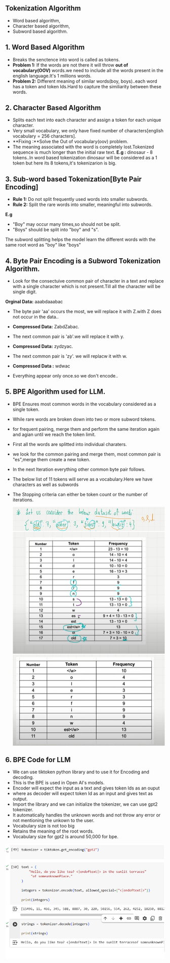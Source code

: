 ## Tokenization Algorithm

- Word based algorithm,
- Character based algorithm,
- Subword based algorithm.

## 1. Word Based Algorithm

- Breaks the senctence into word is called as tokens.
- **Problem 1:** If the words are not there it will throw **out of vocabulary(OOV)** words.we need to include all the words present in the english language.It's 1 millions words.
- **Problem 2:** Different meaning of similar words(boy, boys)..each word has a token and token Ids.Hard to capture the similiarity between these words.

## 2. Character Based Algorithm

- Splits each text into each character and assign a token for each unique character.
- Very small vocabulary, we only have fixed number of characters[english vocabulary = 256 characters].
- **Fixing :**Solve the Out of vocabulary(oov) problem.
- The meaning associated with the word is completely lost.Tokenized sequence is much longer than the initial raw text.
**E.g :** dinosaur - 8 tokens..In word based tokenization dinosaur will be considered as a 1 token but here its 8 tokens,it's tokenizarion is big.

## 3. Sub-word based Tokenization[Byte Pair Encoding]

- **Rule 1:** Do not split frequently used words into smaller subwords.
- **Rule 2:** Split the rare words into smaller, meaningful into subwords.

**E.g** 
- "Boy" may occur many times,so should not be split.
- "Boys" should be split into "boy" and "s".

The subword splitting helps the model learn the different words with the same root word as "boy" like "boys"

## 4. Byte Pair Encoding is a Subword Tokenization Algorithm.

- Look for the consectuive common pair of character in a text and replace with a single character which is not present.Till all the character will be single digit.

**Orginal Data:** aaabdaaabac

- The byte pair 'aa' occurs the most, we will replace it with Z.with Z does not occur in the data..
- **Compressed Data:** ZabdZabac.

- The next common pair is 'ab'.we will replace it with y.
- **Compressed Data:** zydzyac.

- The next common pair is 'zy'. we will replacw it with w.
- **Compressed Data :** wdwac

- Everything appear only once.so we don't encode..

## 5. BPE Algorithm used for LLM.

- BPE Ensures most common words in the vocabulary considered as a single token.
- While rare words are broken down into two or more subword tokens.
- for frequent pairing, merge them and perform the same iteration again and agian until we reach the token limit.
- First all the words are splitted into individual charaters.
- we look for the common pairing and merge them, most common pair is "es",merge them create a new token.
- In the next Iteration everything other common byte pair follows.
- The below list of 11 tokens will serve as a vocabulary.Here we have characters as well as subwords
- The Stopping criteria can either be token count or the number of iterations.

    ![alt text](../Images/bpe.png)
    ![alt text](../Images/bpeOutput.png)
    ![alt text](../Images/finalOutput.png)


## 6. BPE Code for LLM

- We can use tiktoken python library and to use it for Encoding and decoding.
- This is the BPE is used in Open AI's models.
- Encoder will expect the input as a text and gives token Ids as an ouput 
- where as decoder will expect token Id as an input and gives text as output.
- Import the library and we can initialize the tokenizer, we can use gpt2 tokenizer.
- It automatically handles the unknown words and not throw any error or not mentioning the unkown to the user.
- Vocabulary size is not too big
- Retains the meaning of the root words.
- Vocabulary size for gpt2 is around 50,000 for bpe.

![alt text](../Images/bpecode.png)
